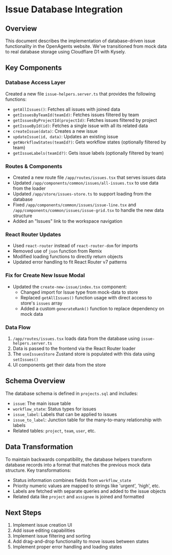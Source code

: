 # Issue Database Integration

## Overview

This document describes the implementation of database-driven issue functionality in the OpenAgents website. We've transitioned from mock data to real database storage using Cloudflare D1 with Kysely.

## Key Components

### Database Access Layer

Created a new file `issue-helpers.server.ts` that provides the following functions:

- `getAllIssues()`: Fetches all issues with joined data
- `getIssuesByTeamId(teamId)`: Fetches issues filtered by team
- `getIssuesByProjectId(projectId)`: Fetches issues filtered by project
- `getIssueById(id)`: Fetches a single issue with all its related data
- `createIssue(data)`: Creates a new issue
- `updateIssue(id, data)`: Updates an existing issue
- `getWorkflowStates(teamId?)`: Gets workflow states (optionally filtered by team)
- `getIssueLabels(teamId?)`: Gets issue labels (optionally filtered by team)

### Routes & Components

- Created a new route file `/app/routes/issues.tsx` that serves issues data
- Updated `/app/components/common/issues/all-issues.tsx` to use data from the loader
- Updated `/app/store/issues-store.ts` to support loading from the database
- Fixed `/app/components/common/issues/issue-line.tsx` and `/app/components/common/issues/issue-grid.tsx` to handle the new data structure
- Added an "Issues" link to the workspace navigation

### React Router Updates

- Used `react-router` instead of `react-router-dom` for imports
- Removed use of `json` function from Remix
- Modified loading functions to directly return objects
- Updated error handling to fit React Router v7 patterns

### Fix for Create New Issue Modal

- Updated the `create-new-issue/index.tsx` component:
  - Changed import for Issue type from mock-data to store
  - Replaced `getAllIssues()` function usage with direct access to store's `issues` array
  - Added a custom `generateRank()` function to replace dependency on mock data

### Data Flow

1. `/app/routes/issues.tsx` loads data from the database using `issue-helpers.server.ts`
2. Data is passed to the frontend via the React Router loader
3. The `useIssuesStore` Zustand store is populated with this data using `setIssues()`
4. UI components get their data from the store

## Schema Overview

The database schema is defined in `projects.sql` and includes:

- `issue`: The main issue table
- `workflow_state`: Status types for issues
- `issue_label`: Labels that can be applied to issues
- `issue_to_label`: Junction table for the many-to-many relationship with labels
- Related tables: `project`, `team`, `user`, etc.

## Data Transformation

To maintain backwards compatibility, the database helpers transform database records into a format that matches the previous mock data structure. Key transformations:

- Status information combines fields from `workflow_state`
- Priority numeric values are mapped to strings like 'urgent', 'high', etc.
- Labels are fetched with separate queries and added to the issue objects
- Related data like `project` and `assignee` is joined and formatted

## Next Steps

1. Implement issue creation UI
2. Add issue editing capabilities
3. Implement issue filtering and sorting
4. Add drag-and-drop functionality to move issues between states
5. Implement proper error handling and loading states